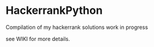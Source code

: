 # HackerrankPython

Compilation of my hackerrank solutions
work in progress

see <a src="https://github.com/ivymorenomt/HackerrankPython/wiki">WIKI</a> for more details.
